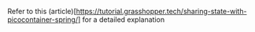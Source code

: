 Refer to this (article)[https://tutorial.grasshopper.tech/sharing-state-with-picocontainer-spring/] for a detailed explanation
